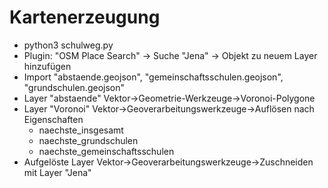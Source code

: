 Kartenerzeugung
===============

* python3 schulweg.py
* Plugin: "OSM Place Search" -> Suche "Jena" -> Objekt zu neuem Layer hinzufügen
* Import "abstaende.geojson", "gemeinschaftsschulen.geojson", "grundschulen.geojson"
* Layer "abstaende" Vektor->Geometrie-Werkzeuge->Voronoi-Polygone
* Layer "Voronoi" Vektor->Geoverarbeitungswerkzeuge->Auflösen nach Eigenschaften
    - naechste_insgesamt
    - naechste_grundschulen
    - naechste_gemeinschaftsschulen
* Aufgelöste Layer Vektor->Geoverarbeitungswerkzeuge->Zuschneiden mit Layer "Jena"
